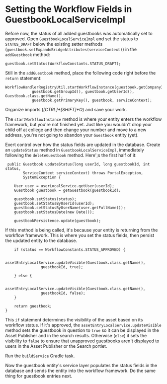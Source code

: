 # Setting the Workflow Fields in GuestbookLocalServiceImpl 

Before now, the status of all added guestbooks was automatically set to
approved. Open `GuestbookLocalServiceImpl` and set the status to `STATUS_DRAFT`
below the existing setter methods
(`guestbook.setExpandoBridgeAttributes(serviceContext)`) in the `addGuestbook`
method:

    guestbook.setStatus(WorkflowConstants.STATUS_DRAFT);

Still in the `addGuestbook` method, place the following code right before
the `return` statement:

    WorkflowHandlerRegistryUtil.startWorkflowInstance(guestbook.getCompanyId(), 
				guestbook.getGroupId(), guestbook.getUserId(), Guestbook.class.getName(), 
				guestbook.getPrimaryKey(), guestbook, serviceContext);

<!-- addBlogEntry:
		return WorkflowHandlerRegistryUtil.startWorkflowInstance(
			entry.getCompanyId(), entry.getGroupId(), userId,
			BlogsEntry.class.getName(), entry.getEntryId(), entry,
			serviceContext, workflowContext);
        Investigate adding WorkflowContext here
-->

Organize imports (*[CTRL]+[SHIFT]+O*) and save your work.

The `startWorkflowInstance` method is where your entity enters the workflow
framework, but you're not finished yet. Just like you wouldn't drop your child
off at college and then change your number and move to a new address, you're
not going to abandon your `Guestbook` entity (yet). 

Exert control over how the status fields are updated in the database.
Create an `updateStatus` method in `GuestbookLocalServiceImpl`, immediately
following the `deleteGuestbook` method. Here';s the first half of it:

     public Guestbook updateStatus(long userId, long guestbookId, int status,
			ServiceContext serviceContext) throws PortalException,
			SystemException {

		User user = userLocalService.getUser(userId);
		Guestbook guestbook = getGuestbook(guestbookId);

		guestbook.setStatus(status);
		guestbook.setStatusByUserId(userId);
		guestbook.setStatusByUserName(user.getFullName());
		guestbook.setStatusDate(new Date());

		guestbookPersistence.update(guestbook);

If this method is being called, it's because your entity is returning from the
workflow framework. This is where you set the status fields, then persist the
updated entity to the database.

		if (status == WorkflowConstants.STATUS_APPROVED) {

			assetEntryLocalService.updateVisible(Guestbook.class.getName(),
					guestbookId, true);

		} else {

			assetEntryLocalService.updateVisible(Guestbook.class.getName(),
					guestbookId, false);
		}

		return guestbook;
	}

This `if` statement determines the visibility of the asset based on its workflow
status. If it's approved, the `assetEntryLocalService.updateVisible` method sets
the guestbook in question to `true` so it can be displayed in the Asset
Publisher and in the search results. Otherwise (`else`) it sets the visibility
to `false` to ensure that unapproved guestbooks aren't displayed to users in the
Asset Publisher or the Search portlet.

Run the `buildService` Gradle task.

Now the guestbook entity's service layer populates the status fields in the
database and sends the entity into the workflow framework. Do the same thing for
guestbook entries next.

<!--
Now you're almost done. The status fields can be set appropriately and
persisted to the database. If you test the workflow by adding an `Entry` to one
of the Guestbooks, your portal's administrative user receives a
notification for reviewing the submission. The entity, however, is still visible
in the portlet's search container! Why even bother having a review process if
the entity gets published anyway? Taking workflow status into account while
displaying entities in the Guestbook Portlet is the final task of this Learning
Path.
-->

